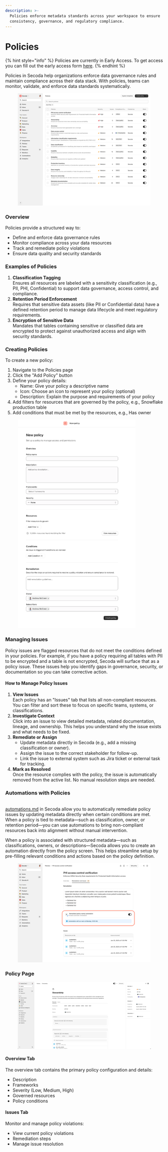```yaml
---
description: >-
  Policies enforce metadata standards across your workspace to ensure
  consistency, governance, and regulatory compliance.
---
```


# Policies

{% hint style="info" %}
Policies are currently in Early Access. To get access you can fill out the early access form [here](https://tally.so/forms/3NdaVQ).
{% endhint %}

Policies in Secoda help organizations enforce data governance rules and maintain compliance across their data stack. With policies, teams can monitor, validate, and enforce data standards systematically.

<figure><img src="../.gitbook/assets/policies.png" alt="" width="563"><figcaption></figcaption></figure>

### Overview

Policies provide a structured way to:

* Define and enforce data governance rules
* Monitor compliance across your data resources
* Track and remediate policy violations
* Ensure data quality and security standards

### Examples of Policies

1. **Classification Tagging**\
   Ensures all resources are labeled with a sensitivity classification (e.g., PII, PHI, Confidential) to support data governance, access control, and compliance.
2. **Retention Period Enforcement**\
   Requires that sensitive data assets (like PII or Confidential data) have a defined retention period to manage data lifecycle and meet regulatory requirements.
3. **Encryption of Sensitive Data**\
   Mandates that tables containing sensitive or classified data are encrypted to protect against unauthorized access and align with security standards.

### Creating Policies

To create a new policy:

1. Navigate to the Policies page
2. Click the "Add Policy" button
3. Define your policy details:
   * Name: Give your policy a descriptive name
   * Icon: Choose an icon to represent your policy (optional)
   * Description: Explain the purpose and requirements of your policy
4. Add filters for resources that are governed by the policy, e.g., Snowflake production table
5. Add conditions that must be met by the resources, e.g., Has owner

<figure><img src="../.gitbook/assets/image (97).png" alt="" width="375"><figcaption></figcaption></figure>

### Managing Issues

Policy issues are flagged resources that do not meet the conditions defined in your policies. For example, if you have a policy requiring all tables with PII to be encrypted and a table is not encrypted, Secoda will surface that as a policy issue. These issues help you identify gaps in governance, security, or documentation so you can take corrective action.

#### How to Manage Policy Issues

1. **View Issues**\
   Each policy has an "Issues" tab that lists all non-compliant resources. You can filter and sort these to focus on specific teams, systems, or classifications.
2. **Investigate Context**\
   Click into an issue to view detailed metadata, related documentation, lineage, and ownership. This helps you understand why the issue exists and what needs to be fixed.
3. **Remediate or Assign**
   * Update metadata directly in Secoda (e.g., add a missing classification or owner).
   * Assign the issue to the correct stakeholder for follow-up.
   * Link the issue to external system such as Jira ticket or external task for tracking.
4. **Mark as Resolved**\
   Once the resource complies with the policy, the issue is automatically removed from the active list. No manual resolution steps are needed.

### Automations with Policies

\
[automations.md](automations.md "mention") in Secoda allow you to automatically remediate policy issues by updating metadata directly when certain conditions are met. When a policy is tied to metadata—such as classification, owner, or retention period—you can use automations to bring non-compliant resources back into alignment without manual intervention.

When a policy is associated with structured metadata—such as classifications, owners, or descriptions—Secoda allows you to create an automation directly from the policy screen. This helps streamline setup by pre-filling relevant conditions and actions based on the policy definition.

<figure><img src="../.gitbook/assets/Automation created.png" alt=""><figcaption></figcaption></figure>



### Policy Page

<figure><img src="../.gitbook/assets/image (99).png" alt=""><figcaption></figcaption></figure>

#### Overview Tab

The overview tab contains the primary policy configuration and details:

* Description
* Frameworks
* Severity (Low, Medium, High)
* Governed resources
* Policy conditions

#### Issues Tab

Monitor and manage policy violations:

* View current policy violations
* Remediation steps
* Manage issue resolution


